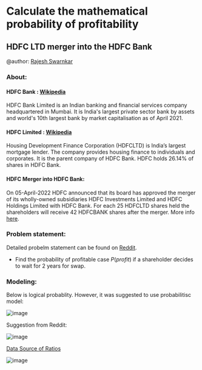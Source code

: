 # Calculate the mathematical probability of profitability 
## HDFC LTD merger into the HDFC Bank

@author: [Rajesh Swarnkar](mailto:rjs.swarnkar@gmail.com) 

### About: 

#### HDFC Bank : [Wikipedia](https://en.wikipedia.org/wiki/HDFC_Bank) 
HDFC Bank Limited is an Indian banking and financial services company headquartered in Mumbai. It is India's largest private sector bank by assets and world's 10th largest bank by market capitalisation as of April 2021. 

#### HDFC Limited : [Wikipedia](https://en.wikipedia.org/wiki/Housing_Development_Finance_Corporation) 
Housing Development Finance Corporation (HDFCLTD) is India’s largest mortgage lender. The company provides housing finance to individuals and corporates. It is the parent company of HDFC Bank. HDFC holds 26.14% of shares in HDFC Bank.

#### HDFC Merger into HDFC Bank: 
On 05-April-2022 HDFC announced that its board has approved the merger of its wholly-owned subsidiaries HDFC Investments Limited and HDFC Holdings Limited with HDFC Bank. For each 25 HDFCLTD shares held the shareholders will receive 42 HDFCBANK shares after the merger. More info [here](https://archives.nseindia.com/corporate/HDFCBANK_04042022091817_InvestorDeck.pdf).   


### Problem statement: 
Detailed probelm statement can be found on [Reddit](https://www.reddit.com/r/askmath/comments/tw44zv/calculate_the_probability_of_the_profitable_case/). 

* Find the probability of profitable case $P(profit)$ if a shareholder decides to wait for 2 years for swap.

### Modeling:

Below is logical probablity. However, it was suggested to use probabilitisc model: 

![image](https://user-images.githubusercontent.com/24961188/161692670-63b4902d-fa3f-4c54-9de7-58c427e1794b.png)



Suggestion from Reddit: 

![image](https://user-images.githubusercontent.com/24961188/161692723-9b116148-8f6a-4b7d-b1e1-9c67f396c005.png)


[Data Source of Ratios](https://www1.nseindia.com/products/content/equities/equities/eq_security.htm)

![image](https://user-images.githubusercontent.com/24961188/161692768-c6b1b010-37a4-4704-9299-f8b288b6a380.png)



```python

```
